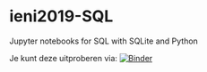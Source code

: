 # ieni2019-SQL

Jupyter notebooks for SQL with SQLite and Python

Je kunt deze uitproberen via: [![Binder](https://mybinder.org/badge_logo.svg)](https://mybinder.org/v2/gh/eelcodijkstra/ieni2019-SQL.git/master?filepath=Inhoud.ipynb)